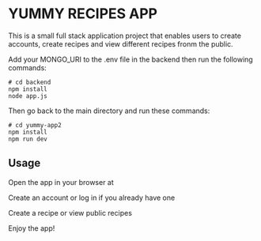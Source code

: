 # YUMMY RECIPES APP

This is a small full stack application project that enables users to create accounts, create recipes and view different recipes fronm the public.

Add your MONGO_URI to the .env file in the backend then run the following commands:

```
# cd backend
npm install
node app.js
```

Then go back to the main directory and run these commands:

```
# cd yummy-app2
npm install
npm run dev
```

## Usage
Open the app in your browser at 

Create an account or log in if you already have one

Create a recipe or view public recipes

Enjoy the app!
